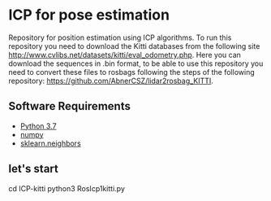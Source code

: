 
# ICP for pose estimation

Repository for position estimation using ICP algorithms.
To run this repository you need to download the Kitti databases from the following site http://www.cvlibs.net/datasets/kitti/eval_odometry.php. Here you can download the sequences in .bin format, to be able to use this repository you need to convert these files to rosbags following the steps of the following repository: https://github.com/AbnerCSZ/lidar2rosbag_KITTI.


## Software Requirements
- [Python 3.7](https://www.python.org/downloads/3.7)
- [numpy](https://www.numpy.org/)
- [sklearn.neighbors](https://scikit-learn.org/stable/modules/neighbors.html)

## let's start 
 cd ICP-kitti
 python3 RosIcp1kitti.py
